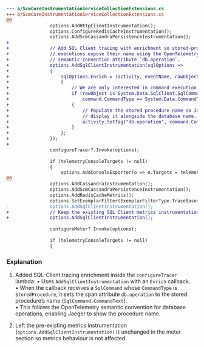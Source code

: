 ```diff
--- a/ScmCoreInstrumentationServiceCollectionExtensions.cs
+++ b/ScmCoreInstrumentationServiceCollectionExtensions.cs
@@
 				options.AddHttpClientInstrumentation();
 				options.ConfigureRedisCacheInstrumentation();
 				options.AddScmCassandraPersistenceInstrumentation();
+
+				// Add SQL Client tracing with enrichment so stored-procedure
+				// executions expose their name using the OpenTelemetry
+				// semantic-convention attribute `db.operation`.
+				options.AddSqlClientInstrumentation(sqlOptions =>
+				{
+					sqlOptions.Enrich = (activity, eventName, rawObject) =>
+					{
+						// We are only interested in command execution events.
+						if (rawObject is System.Data.SqlClient.SqlCommand command &&
+						    command.CommandType == System.Data.CommandType.StoredProcedure)
+						{
+							// Populate the stored procedure name so Jaeger can
+							// display it alongside the database name.
+							activity.SetTag("db.operation", command.CommandText);
+						}
+					};
+				});
+
 				configureTracer?.Invoke(options);
 
 				if (telemetryConsoleTargets != null)
 				{
 					options.AddConsoleExporter(o => o.Targets = telemetryConsoleTargets.Value);
@@
 				options.AddCassandraInstrumentation();
 				options.AddScmCassandraPersistenceInstrumentation();
 				options.AddRedisCacheMetrics();
 				options.SetExemplarFilter(ExemplarFilterType.TraceBased);
-				options.AddSqlClientInstrumentation();
+				// Keep the existing SQL Client metrics instrumentation.
+				options.AddSqlClientInstrumentation();
 
 				configureMeter?.Invoke(options);
 
 				if (telemetryConsoleTargets != null)
 				{
```

### Explanation
1. Added SQL-Client tracing enrichment inside the `configureTracer` lambda:
   • Uses `AddSqlClientInstrumentation` with an `Enrich` callback.  
   • When the callback receives a `SqlCommand` whose `CommandType` is `StoredProcedure`, it sets the span attribute `db.operation` to the stored procedure’s name (`SqlCommand.CommandText`).  
   • This follows the OpenTelemetry semantic convention for database operations, enabling Jaeger to show the procedure name.

2. Left the pre-existing metrics instrumentation (`options.AddSqlClientInstrumentation()`) unchanged in the meter section so metrics behaviour is not affected.